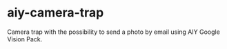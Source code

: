 # aiy-camera-trap
Camera trap with the possibility to send a photo by email using AIY Google Vision Pack.
